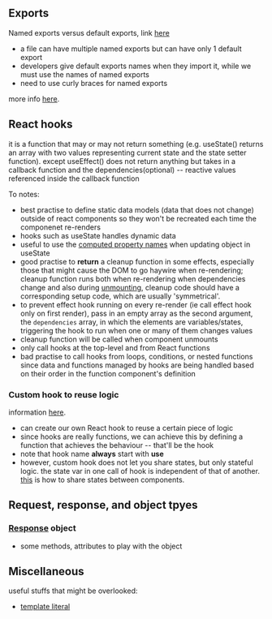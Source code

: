 ## Exports

Named exports versus default exports, link [here](https://stackoverflow.com/questions/46913851/why-and-when-to-use-default-export-over-named-exports-in-es6-modules)
- a file can have multiple named exports but can have only 1 default export
- developers give default exports names when they import it, while we must use the names of named exports
- need to use curly braces for named exports

more info [here](https://www.freecodecamp.org/news/difference-between-default-and-named-exports-in-javascript/).

## React hooks

it is a function that may or may not return something (e.g. useState() returns an array with two values representing current state and the state setter function). except useEffect() does not return anything but takes in a callback function and the dependencies(optional) -- reactive values referenced inside the callback function

To notes:
- best practise to define static data models (data that does not change) outside of react components so they won't be recreated each time the componenet re-renders
- hooks such as useState handles dynamic data 
- useful to use the [computed property names](https://eloquentcode.com/computed-property-names-in-javascript) when updating object in useState
- good practise to **return** a cleanup function in some effects, especially those that might cause the DOM to go haywire when re-rendering; cleanup function runs both when re-rendering when dependencies change and also during [unmounting](https://stackoverflow.com/questions/31556450/what-is-mounting-in-react-js), cleanup code should have a corresponding setup code, which are usually 'symmetrical'.
- to prevent effect hook running on every re-render (ie call effect hook only on first render), pass in an empty array as the second argument, the `dependencies` array, in which the elements are variables/states, triggering the hook to run when one or many of them changes values
- cleanup function will be called when component unmounts
- only call hooks at the top-level and from React functions
- bad practise to call hooks from loops, conditions, or nested functions since data and functions managed by hooks are being handled based on their order in the function component's definition


### Custom hook to reuse logic
information [here](https://react.dev/learn/reusing-logic-with-custom-hooks#custom-hooks-sharing-logic-between-components).
- can create our own React hook to reuse a certain piece of logic
- since hooks are really functions, we can achieve this by defining a function that achieves the behaviour -- that'll be the hook
- note that hook name **always** start with **use**
- however, custom hook does not let you share states, but only stateful logic. the state var in one call of hook is independent of that of another. [this](https://react.dev/learn/sharing-state-between-components) is how to share states between components.

## Request, response, and object tpyes
### [Response](https://developer.mozilla.org/en-US/docs/Web/API/Response) object
- some methods, attributes to play with the object


## Miscellaneous
useful stuffs that might be overlooked:

- [template literal](https://developer.mozilla.org/en-US/docs/Web/JavaScript/Reference/Template_literals)
